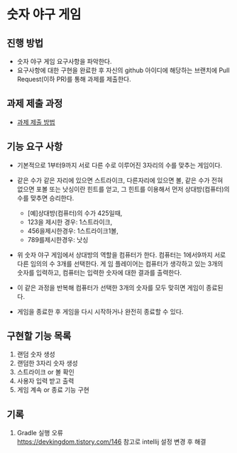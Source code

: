 # 숫자 야구 게임
## 진행 방법
* 숫자 야구 게임 요구사항을 파악한다.
* 요구사항에 대한 구현을 완료한 후 자신의 github 아이디에 해당하는 브랜치에 Pull Request(이하 PR)를 통해 과제를 제출한다.

## 과제 제출 과정
* [과제 제출 방법](https://github.com/next-step/nextstep-docs/tree/master/precourse)

## 기능 요구 사항

* 기본적으로 1부터9까지 서로 다른 수로 이루어진 3자리의 수를 맞추는 게임이다.

* 같은 수가 같은 자리에 있으면 스트라이크, 다른자리에 있으면 볼, 같은 수가 전혀 없으면 포볼 또는 낫싱이란 힌트를
얻고, 그 힌트를 이용해서 먼저 상대방(컴퓨터)의 수를 맞추면 승리한다.
    * [예]상대방(컴퓨터)의 수가 425일때,
    * 123을 제시한 경우: 1스트라이크,
    * 456을제시한경우: 1스트라이크1볼,
    * 789를제시한경우: 낫싱
    
* 위 숫자 야구 게임에서 상대방의 역할을 컴퓨터가 한다. 컴퓨터는 1에서9까지 서로 다른 임의의 수 3개를 선택한다. 게
임 플레이어는 컴퓨터가 생각하고 있는 3개의 숫자를 입력하고, 컴퓨터는 입력한 숫자에 대한 결과를 출력한다.

* 이 같은 과정을 반복해 컴퓨터가 선택한 3개의 숫자를 모두 맞히면 게임이 종료된다.

* 게임을 종료한 후 게임을 다시 시작하거나 완전히 종료할 수 있다.

## 구현할 기능 목록

1. 랜덤 숫자 생성
2. 랜덤한 3자리 숫자 생성
3. 스트라이크 or 볼 확인
4. 사용자 입력 받고 출력
5. 게임 계속 or 종료 기능 구현

## 기록

1. Gradle 실행 오류  
    https://devkingdom.tistory.com/146 참고로 intellij 설정 변경 후 해결